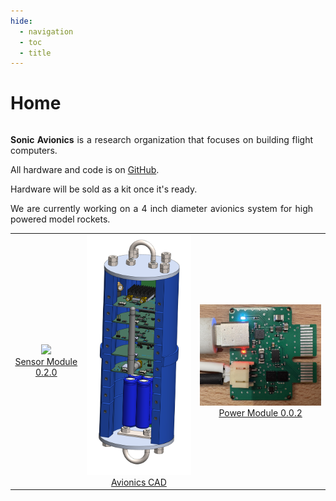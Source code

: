 ```yaml
---
hide:
  - navigation
  - toc
  - title
---
```

# Home

<div style="display: flex; align-items: center; gap: 20px;">

<!-- Text Content -->
<div style="flex: 1; text-align: justify;"><p>
  <b>Sonic Avionics</b> is a research organization that focuses on building flight computers.
</p>
<p>
  All hardware and code is on <a href="https://github.com/sonicavionics/4in-avionics">GitHub</a>.
</p>
<p>
  Hardware will be sold as a kit once it's ready.
</p>
<p>
  We are currently working on a 4 inch diameter avionics system for high powered model rockets. 
</p>
</div>

<!-- Model Viewer -->
<model-viewer 
  src="model/ImageToStl.com_board.front.glb" 
  alt="3D model of a board"
  auto-rotate 
  camera-controls 
  poster="model/poster.webp" 
  touch-action="pan-y"
  style="width: 30%; height: 300px;">
</model-viewer>

</div>

<script type="module" src="https://ajax.googleapis.com/ajax/libs/model-viewer/4.0.0/model-viewer.min.js"></script>

<!-- <figure markdown="span">

  ![alt text](img/IMG_0629.jpg){ width="300" }
  <figcaption>Zeul</figcaption>

</figure> -->

<div style="text-align: center;">

<style>
/* Disable background highlight on hover */
table tr:hover, table td:hover {
  background-color: transparent !important;
}

/* Prevent text selection when hovering */
table, table * {
  user-select: none;
}
</style>
<table style="margin: 0 auto;">
  <tr>
      <td align="center" style="vertical-align: middle;">
      <img src="https://raw.githubusercontent.com/sonicavionics/4in-sensors/refs/heads/main/images/board.front.png" width="300" /><br>
      <a href="/avionics/PCB-Modules/sensors/">Sensor Module 0.2.0</a>
    </td>
      <td align="center" style="vertical-align: middle;">
      <img src="/avionics/cad/thumbnail.png" width="250" /><br>
      <a href="avionics/cad/">Avionics CAD</a>
    </td>
      <td align="center" style="vertical-align: middle;">
      <img src="/avionics/archive/old/PCB-Modules/power/0.0.2/thumbnail.jpg" width="300" /><br>
      <a href="/avionics/archive/old/PCB-Modules/power/0.0.2.md">Power Module 0.0.2</a>
    </td>

</table>
</div>
